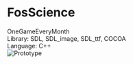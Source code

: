 FosScience
==========

OneGameEveryMonth  
Library: SDL, SDL_image, SDL_ttf, COCOA  
Language: C++  
![Prototype](https://raw.github.com/yugiohatemu/ForScience/master/level1.png)


